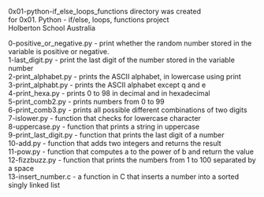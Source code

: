 0x01-python-if_else_loops_functions directory was created  
for 0x01. Python - if/else, loops, functions project  
Holberton School Australia  
  
0-positive_or_negative.py - print whether the random number stored in the variable is positive or negative.  
1-last_digit.py           - print the last digit of the number stored in the variable number  
2-print_alphabet.py       - prints the ASCII alphabet, in lowercase using print  
3-print_alphabt.py        - prints the ASCII alphabet except q and e  
4-print_hexa.py           - prints 0 to 98 in decimal and in hexadecimal  
5-print_comb2.py          - prints numbers from 0 to 99  
6-print_comb3.py          - prints all possible different combinations of two digits  
7-islower.py              - function that checks for lowercase character  
8-uppercase.py            - function that prints a string in uppercase  
9-print_last_digit.py     - function that prints the last digit of a number  
10-add.py                 - function that adds two integers and returns the result  
11-pow.py                 - function that computes a to the power of b and return the value  
12-fizzbuzz.py            - function that prints the numbers from 1 to 100 separated by a space  
13-insert_number.c        - a function in C that inserts a number into a sorted singly linked list  
